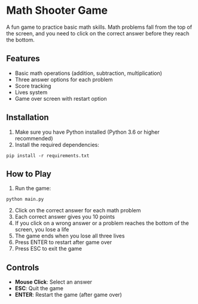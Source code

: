 # Math Shooter Game

A fun game to practice basic math skills. Math problems fall from the top of the screen, and you need to click on the correct answer before they reach the bottom.

## Features

- Basic math operations (addition, subtraction, multiplication)
- Three answer options for each problem
- Score tracking
- Lives system
- Game over screen with restart option

## Installation

1. Make sure you have Python installed (Python 3.6 or higher recommended)
2. Install the required dependencies:

```
pip install -r requirements.txt
```

## How to Play

1. Run the game:

```
python main.py
```

2. Click on the correct answer for each math problem
3. Each correct answer gives you 10 points
4. If you click on a wrong answer or a problem reaches the bottom of the screen, you lose a life
5. The game ends when you lose all three lives
6. Press ENTER to restart after game over
7. Press ESC to exit the game

## Controls

- **Mouse Click**: Select an answer
- **ESC**: Quit the game
- **ENTER**: Restart the game (after game over) 

